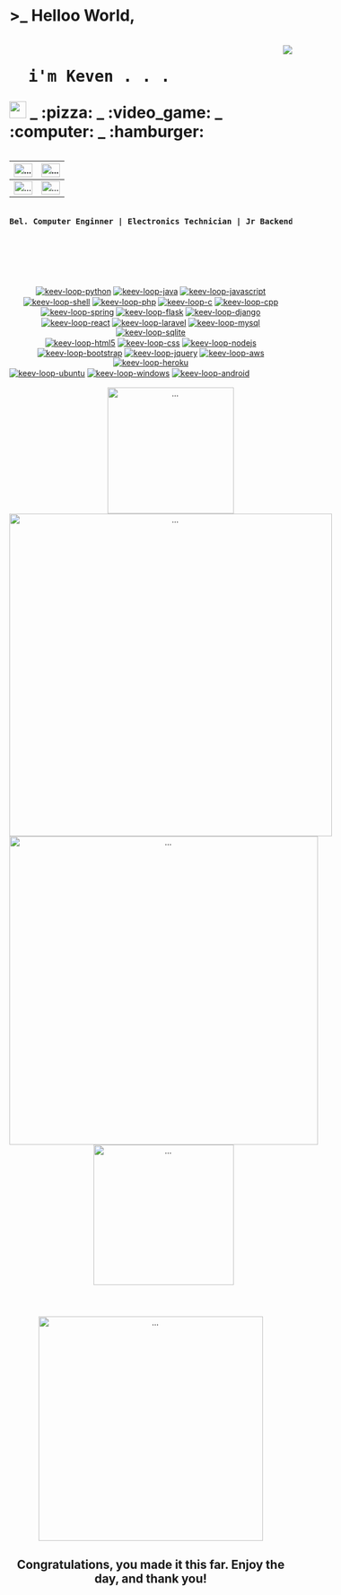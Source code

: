   <div align="center" style="display: inline-block"><h1>>_ Helloo World,</h1></div>
<div style="display: inline-block">
  <br>
  <img align="right" src="https://i.giphy.com/media/RbDKaczqWovIugyJmW/giphy.webp">
  <h1><pre class="tab">  i'm Keven . . .</pre><img src="https://raw.githubusercontent.com/MartinHeinz/MartinHeinz/master/wave.gif" width="30px"> _ :pizza: _ :video_game: _ :computer: _ :hamburger: </h1>
  
</div>


<a href="https://github.com/keev-loop"><img align="center" alt="..." src="https://img.shields.io/badge/GitHub-100000?style=for-the-badge&logo=github&logoColor=white"  width="100%" height="100%"></a> | <a href="https://www.linkedin.com/in/keven-lopes-silva"><img align="center" alt="..." src="https://img.shields.io/badge/LinkedIn-0077B5?style=for-the-badge&logo=linkedin&logoColor=white" width="100%" height="100%"></a>
--- | --- 
<a href="https://dev.to/keev_loop"><img align="center" alt="..." src="https://img.shields.io/badge/dev.to-0A0A0A?style=for-the-badge&logo=dev.to&logoColor=white"  width="100%" height="100%"></a> | <a href="https://steamcommunity.com/id/keev-loop"><img align="center" alt="..." src="https://img.shields.io/badge/Steam-000000?style=for-the-badge&logo=steam&logoColor=white"  width="100%" height="100%"></a>

<pre><h4>Bel. Computer Enginner | Electronics Technician | Jr Backend Developer | Frontend Student | DevOps Student | Newbie Hackerman</h4></pre>
<br>

  #

<br>

  <div align="center" style="display: inline-block">
    <a href="https://www.python.org/"><img align="center" alt="keev-loop-python" src="https://img.shields.io/badge/Python-3776AB?style=for-the-badge&logo=python&logoColor=white"></a>
    <a href="https://www.w3schools.com/java/"><img align="center" alt="keev-loop-java" src="https://img.shields.io/badge/Java-ED8B00?style=for-the-badge&logo=java&logoColor=white"></a>
    <a href="https://www.javascript.com/"><img align="center" alt="keev-loop-javascript" src="https://img.shields.io/badge/JavaScript-F7DF1E?style=for-the-badge&logo=javascript&logoColor=white"></a>
    <a href="#"><img align="center" alt="keev-loop-shell" src="https://img.shields.io/badge/Shell_Script-121011?style=for-the-badge&logo=gnu-bash&logoColor=white"></a>
    <a href="https://www.php.net/"><img align="center" alt="keev-loop-php" src="https://img.shields.io/badge/PHP-777BB4?style=for-the-badge&logo=php&logoColor=white"></a>
    <a href="https://www.learn-c.org/"><img align="center" alt="keev-loop-c" src="https://img.shields.io/badge/C%2B%2B-00599C?style=for-the-badge&logo=c%2B%2B&logoColor=white"></a>
    <a href="https://www.w3schools.com/CPP/"><img align="center" alt="keev-loop-cpp" src="https://img.shields.io/badge/C%2B%2B-00599C?style=for-the-badge&logo=c%2B%2B&logoColor=white"></a>
  </div>
  
<br>
    
   <div align="center" style="display: inline-block">
    <a href="https://spring.io/"><img align="center" alt="keev-loop-spring" src="https://img.shields.io/badge/Spring-6DB33F?style=for-the-badge&logo=spring&logoColor=white"></a>
    <a href="https://flask.palletsprojects.com/"><img align="center" alt="keev-loop-flask" src="https://img.shields.io/badge/Flask-000000?style=for-the-badge&logo=flask&logoColor=white"></a>
    <a href="https://www.djangoproject.com/"><img align="center" alt="keev-loop-django" src="https://img.shields.io/badge/Django-092E20?style=for-the-badge&logo=django&logoColor=white"></a>
    <a href="https://reactjs.org/"><img align="center" alt="keev-loop-react" src="https://img.shields.io/badge/React-20232A?style=for-the-badge&logo=react&logoColor=61DAFB"></a>
    <a href="https://laravel.com/"><img align="center" alt="keev-loop-laravel" src="https://img.shields.io/badge/Laravel-FF2D20?style=for-the-badge&logo=laravel&logoColor=white"></a>
    <a href="https://www.mysql.com/"><img align="center" alt="keev-loop-mysql" src="https://img.shields.io/badge/MySQL-00000F?style=for-the-badge&logo=mysql&logoColor=white"></a>
    <a href="https://www.sqlite.org/"><img align="center" alt="keev-loop-sqlite" src="https://img.shields.io/badge/SQLite-07405E?style=for-the-badge&logo=sqlite&logoColor=white"></a>
  </div>
  
  <br>
  
  <div align="center" style="display: inline-block">
    <a href="https://www.w3schools.com/html/"><img align="center" alt="keev-loop-html5" src="https://img.shields.io/badge/HTML5-E34F26?style=for-the-badge&logo=html5&logoColor=white"></a>
    <a href="https://www.w3schools.com/css/"><img align="center" alt="keev-loop-css" src="https://img.shields.io/badge/CSS-239120?&style=for-the-badge&logo=css3&logoColor=white"></a>
    <a href="https://nodejs.org/"><img align="center" alt="keev-loop-nodejs" src="https://img.shields.io/badge/Node.js-43853D?style=for-the-badge&logo=node.js&logoColor=white"></a>
    <a href="https://getbootstrap.com/"><img align="center" alt="keev-loop-bootstrap" src="https://img.shields.io/badge/Bootstrap-563D7C?style=for-the-badge&logo=bootstrap&logoColor=white"></a>
    <a href="https://jquery.com/"><img align="center" alt="keev-loop-jquery" src="https://img.shields.io/badge/jQuery-0769AD?style=for-the-badge&logo=jquery&logoColor=white"></a>
    <a href="https://aws.amazon.com/"><img align="center" alt="keev-loop-aws" src="https://img.shields.io/badge/Amazon_AWS-232F3E?style=for-the-badge&logo=amazon-aws&logoColor=white"></a>
    <a href="https://www.heroku.com/"><img align="center" alt="keev-loop-heroku" src="https://img.shields.io/badge/Heroku-430098?style=for-the-badge&logo=heroku&logoColor=white"></a>
    
  </div> 
  
  <br>
  
  <div align="center" style="display: inline-block">
    <a href="https://ubuntu.com/"><img align="center" alt="keev-loop-ubuntu" src="https://img.shields.io/badge/Ubuntu-E95420?style=for-the-badge&logo=ubuntu&logoColor=white"></a>
    <a href="https://www.microsoft.com/windows/"><img align="center" alt="keev-loop-windows" src="https://img.shields.io/badge/Windows-0078D6?style=for-the-badge&logo=windows&logoColor=white"></a>
    <a href="https://www.android.com/"><img align="center" alt="keev-loop-android" src="https://img.shields.io/badge/Android-3DDC84?style=for-the-badge&logo=android&logoColor=white"></a>
  </div> 
  
  <br>

<div align="center" style="display: inline-block">
  <br>
  <img align="center" alt="..." src="https://c.tenor.com/Dq8nm__4of0AAAAC/gimme-code-gimme.gif" width="225px">
  <img align="center" alt="..." src="https://github-readme-stats.vercel.app/api?username=keev-loop&show_icons=true&theme=tokyonight" height="auto" width="575px">
</div>
<div align="center" style="display: inline-block">
  <img align="center" alt="..." src="https://github-readme-stats.vercel.app/api/top-langs/?username=keev-loop&theme=tokyonight&layout=compact" height="auto" width="550px">
  <img align="center" alt="..." src="https://i.giphy.com/media/VTtANKl0beDFQRLDTh/giphy.webp" width="250px"> 
</div>

<br>

#

<br>
<div align="center" style="display: inline-block">
  <img align="center" alt="..." src="https://i.giphy.com/media/4lpctAAV9Azpm/giphy.webp" height="auto" width="400px">
  <h2>Congratulations, you made it this far. Enjoy the day, and thank you!</h2>
</div>
<br>
